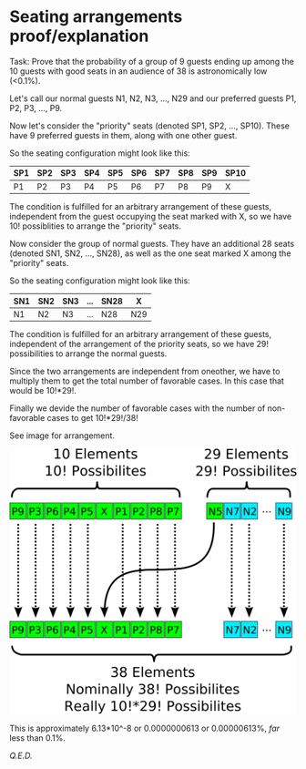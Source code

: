 # Seating arrangements proof/explanation

Task: Prove that the probability of a group of 9 guests ending up among the 10 guests with good seats in an audience of 38 is astronomically low (\<0.1%).

Let's call our normal guests N1, N2, N3, ..., N29 and our preferred guests P1, P2, P3, ..., P9.

Now let's consider the "priority" seats (denoted SP1, SP2, ..., SP10). These have 9 preferred guests in them, along with one other guest.

So the seating configuration might look like this:

| SP1 | SP2 | SP3 | SP4 | SP5 | SP6 | SP7 | SP8 | SP9 | SP10|
|-----|-----|-----|-----|-----|-----|-----|-----|-----|-----|
|  P1 |  P2 |  P3 |  P4 |  P5 |  P6 |  P7 |  P8 |  P9 |  X  |

The condition is fulfilled for an arbitrary arrangement of these guests, independent from the guest occupying the seat marked with X, so we have 10! possiblities to arrange the "priority" seats.


Now consider the group of normal guests. They have an additional 28 seats (denoted SN1, SN2, ..., SN28), as well as the one seat marked X among the "priority" seats.

So the seating configuration might look like this:

| SN1 | SN2 | SN3 | ... | SN28|  X  |
|-----|-----|-----|-----|-----|-----|
|  N1 |  N2 |  N3 | ... | N28 | N29 |

The condition is fulfilled for an arbitrary arrangement of these guests, independent of the arrangement of the priority seats, so we have 29! possibilities to arrange the normal guests.


Since the two arrangements are independent from oneother, we have to multiply them to get the total number of favorable cases. In this case that would be 10!\*29!.


Finally we devide the number of favorable cases with the number of non-favorable cases to get 10!\*29!/38!

See image for arrangement.


[![Graphical representation](seats.png)](seats.svg)


This is approximately 6.13\*10^-8 or 0.0000000613 or 0.00000613%, *far* less than 0.1%.

*Q.E.D.*
